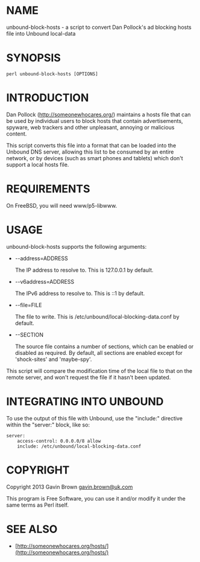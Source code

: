 # NAME

unbound-block-hosts - a script to convert Dan Pollock's ad blocking hosts file
into Unbound local-data

# SYNOPSIS

    perl unbound-block-hosts [OPTIONS]

# INTRODUCTION

Dan Pollock (http://someonewhocares.org/) maintains a hosts file that can be
used by individual users to block hosts that contain advertisements, spyware,
web trackers and other unpleasant, annoying or malicious content.

This script converts this file into a format that can be loaded into the Unbound
DNS server, allowing this list to be consumed by an entire network, or by
devices (such as smart phones and tablets) which don't support a local hosts
file.

# REQUIREMENTS

On FreeBSD, you will need www/p5-libwww.

# USAGE

unbound-block-hosts supports the following arguments:

- \--address=ADDRESS

    The IP address to resolve to. This is 127.0.0.1 by default.

- \--v6address=ADDRESS

    The IPv6 address to resolve to. This is ::1 by default.

- \--file=FILE

    The file to write. This is /etc/unbound/local-blocking-data.conf by default.

- \--SECTION

    The source file contains a number of sections, which can be enabled or disabled
    as required. By default, all sections are enabled except for 'shock-sites' and
    'maybe-spy'.

This script will compare the modification time of the local file to that on the
remote server, and won't request the file if it hasn't been updated.

# INTEGRATING INTO UNBOUND

To use the output of this file with Unbound, use the "include:" directive within
the "server:" block, like so:

	server:
		access-control: 0.0.0.0/8 allow
		include: /etc/unbound/local-blocking-data.conf

# COPYRIGHT

Copyright 2013 Gavin Brown <gavin.brown@uk.com>

This program is Free Software, you can use it and/or modify it under the same
terms as Perl itself.

# SEE ALSO

- [http://someonewhocares.org/hosts/](http://someonewhocares.org/hosts/)
